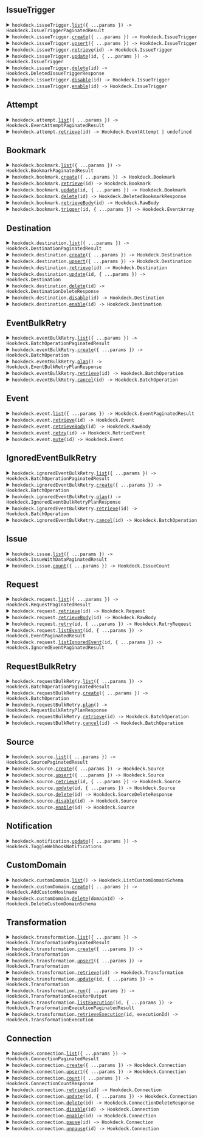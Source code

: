 
## IssueTrigger


<details><summary> <code>hookdeck.issueTrigger.<a href="./src/api/resources/issueTrigger/client/Client.ts">list</a>({ ...params }) -> Hookdeck.IssueTriggerPaginatedResult</code> </summary>

<dl>

<dd>

#### 📝 Description

<dl>

<dd>

<dl>

<dd>



</dd>

</dl>

</dd>

</dl>

#### 🔌 Usage

<dl>

<dd>

<dl>

<dd>

```ts
await hookdeck.issueTrigger.list();
```

</dd>

</dl>

</dd>

</dl>

#### ⚙️ Parameters

<dl>

<dd>

<dl>

<dd>


**request: `Hookdeck.IssueTriggerListRequest`** 


</dd>

</dl>

<dl>

<dd>


**requestOptions: `IssueTrigger.RequestOptions`** 


</dd>

</dl>

</dd>

</dl>



</dd>

</dl>
</details>


<details><summary> <code>hookdeck.issueTrigger.<a href="./src/api/resources/issueTrigger/client/Client.ts">create</a>({ ...params }) -> Hookdeck.IssueTrigger</code> </summary>

<dl>

<dd>

#### 📝 Description

<dl>

<dd>

<dl>

<dd>



</dd>

</dl>

</dd>

</dl>

#### 🔌 Usage

<dl>

<dd>

<dl>

<dd>

```ts
await hookdeck.issueTrigger.create({
    type: Hookdeck.IssueType.Delivery
});
```

</dd>

</dl>

</dd>

</dl>

#### ⚙️ Parameters

<dl>

<dd>

<dl>

<dd>


**request: `Hookdeck.IssueTriggerCreateRequest`** 


</dd>

</dl>

<dl>

<dd>


**requestOptions: `IssueTrigger.RequestOptions`** 


</dd>

</dl>

</dd>

</dl>



</dd>

</dl>
</details>


<details><summary> <code>hookdeck.issueTrigger.<a href="./src/api/resources/issueTrigger/client/Client.ts">upsert</a>({ ...params }) -> Hookdeck.IssueTrigger</code> </summary>

<dl>

<dd>

#### 📝 Description

<dl>

<dd>

<dl>

<dd>



</dd>

</dl>

</dd>

</dl>

#### 🔌 Usage

<dl>

<dd>

<dl>

<dd>

```ts
await hookdeck.issueTrigger.upsert({
    type: Hookdeck.IssueType.Delivery,
    name: "name"
});
```

</dd>

</dl>

</dd>

</dl>

#### ⚙️ Parameters

<dl>

<dd>

<dl>

<dd>


**request: `Hookdeck.IssueTriggerUpsertRequest`** 


</dd>

</dl>

<dl>

<dd>


**requestOptions: `IssueTrigger.RequestOptions`** 


</dd>

</dl>

</dd>

</dl>



</dd>

</dl>
</details>


<details><summary> <code>hookdeck.issueTrigger.<a href="./src/api/resources/issueTrigger/client/Client.ts">retrieve</a>(id) -> Hookdeck.IssueTrigger</code> </summary>

<dl>

<dd>

#### 📝 Description

<dl>

<dd>

<dl>

<dd>



</dd>

</dl>

</dd>

</dl>

#### 🔌 Usage

<dl>

<dd>

<dl>

<dd>

```ts
await hookdeck.issueTrigger.retrieve("id");
```

</dd>

</dl>

</dd>

</dl>

#### ⚙️ Parameters

<dl>

<dd>

<dl>

<dd>


**id: `string`** 


</dd>

</dl>

<dl>

<dd>


**requestOptions: `IssueTrigger.RequestOptions`** 


</dd>

</dl>

</dd>

</dl>



</dd>

</dl>
</details>


<details><summary> <code>hookdeck.issueTrigger.<a href="./src/api/resources/issueTrigger/client/Client.ts">update</a>(id, { ...params }) -> Hookdeck.IssueTrigger</code> </summary>

<dl>

<dd>

#### 📝 Description

<dl>

<dd>

<dl>

<dd>



</dd>

</dl>

</dd>

</dl>

#### 🔌 Usage

<dl>

<dd>

<dl>

<dd>

```ts
await hookdeck.issueTrigger.update("id");
```

</dd>

</dl>

</dd>

</dl>

#### ⚙️ Parameters

<dl>

<dd>

<dl>

<dd>


**id: `string`** 


</dd>

</dl>

<dl>

<dd>


**request: `Hookdeck.IssueTriggerUpdateRequest`** 


</dd>

</dl>

<dl>

<dd>


**requestOptions: `IssueTrigger.RequestOptions`** 


</dd>

</dl>

</dd>

</dl>



</dd>

</dl>
</details>


<details><summary> <code>hookdeck.issueTrigger.<a href="./src/api/resources/issueTrigger/client/Client.ts">delete</a>(id) -> Hookdeck.DeletedIssueTriggerResponse</code> </summary>

<dl>

<dd>

#### 📝 Description

<dl>

<dd>

<dl>

<dd>



</dd>

</dl>

</dd>

</dl>

#### 🔌 Usage

<dl>

<dd>

<dl>

<dd>

```ts
await hookdeck.issueTrigger.delete("id");
```

</dd>

</dl>

</dd>

</dl>

#### ⚙️ Parameters

<dl>

<dd>

<dl>

<dd>


**id: `string`** 


</dd>

</dl>

<dl>

<dd>


**requestOptions: `IssueTrigger.RequestOptions`** 


</dd>

</dl>

</dd>

</dl>



</dd>

</dl>
</details>


<details><summary> <code>hookdeck.issueTrigger.<a href="./src/api/resources/issueTrigger/client/Client.ts">disable</a>(id) -> Hookdeck.IssueTrigger</code> </summary>

<dl>

<dd>

#### 📝 Description

<dl>

<dd>

<dl>

<dd>



</dd>

</dl>

</dd>

</dl>

#### 🔌 Usage

<dl>

<dd>

<dl>

<dd>

```ts
await hookdeck.issueTrigger.disable("id");
```

</dd>

</dl>

</dd>

</dl>

#### ⚙️ Parameters

<dl>

<dd>

<dl>

<dd>


**id: `string`** 


</dd>

</dl>

<dl>

<dd>


**requestOptions: `IssueTrigger.RequestOptions`** 


</dd>

</dl>

</dd>

</dl>



</dd>

</dl>
</details>


<details><summary> <code>hookdeck.issueTrigger.<a href="./src/api/resources/issueTrigger/client/Client.ts">enable</a>(id) -> Hookdeck.IssueTrigger</code> </summary>

<dl>

<dd>

#### 📝 Description

<dl>

<dd>

<dl>

<dd>



</dd>

</dl>

</dd>

</dl>

#### 🔌 Usage

<dl>

<dd>

<dl>

<dd>

```ts
await hookdeck.issueTrigger.enable("id");
```

</dd>

</dl>

</dd>

</dl>

#### ⚙️ Parameters

<dl>

<dd>

<dl>

<dd>


**id: `string`** 


</dd>

</dl>

<dl>

<dd>


**requestOptions: `IssueTrigger.RequestOptions`** 


</dd>

</dl>

</dd>

</dl>



</dd>

</dl>
</details>




## Attempt


<details><summary> <code>hookdeck.attempt.<a href="./src/api/resources/attempt/client/Client.ts">list</a>({ ...params }) -> Hookdeck.EventAttemptPaginatedResult</code> </summary>

<dl>

<dd>

#### 📝 Description

<dl>

<dd>

<dl>

<dd>



</dd>

</dl>

</dd>

</dl>

#### 🔌 Usage

<dl>

<dd>

<dl>

<dd>

```ts
await hookdeck.attempt.list();
```

</dd>

</dl>

</dd>

</dl>

#### ⚙️ Parameters

<dl>

<dd>

<dl>

<dd>


**request: `Hookdeck.AttemptListRequest`** 


</dd>

</dl>

<dl>

<dd>


**requestOptions: `Attempt.RequestOptions`** 


</dd>

</dl>

</dd>

</dl>



</dd>

</dl>
</details>


<details><summary> <code>hookdeck.attempt.<a href="./src/api/resources/attempt/client/Client.ts">retrieve</a>(id) -> Hookdeck.EventAttempt | undefined</code> </summary>

<dl>

<dd>

#### 📝 Description

<dl>

<dd>

<dl>

<dd>



</dd>

</dl>

</dd>

</dl>

#### 🔌 Usage

<dl>

<dd>

<dl>

<dd>

```ts
await hookdeck.attempt.retrieve("id");
```

</dd>

</dl>

</dd>

</dl>

#### ⚙️ Parameters

<dl>

<dd>

<dl>

<dd>


**id: `string`** 


</dd>

</dl>

<dl>

<dd>


**requestOptions: `Attempt.RequestOptions`** 


</dd>

</dl>

</dd>

</dl>



</dd>

</dl>
</details>




## Bookmark


<details><summary> <code>hookdeck.bookmark.<a href="./src/api/resources/bookmark/client/Client.ts">list</a>({ ...params }) -> Hookdeck.BookmarkPaginatedResult</code> </summary>

<dl>

<dd>

#### 📝 Description

<dl>

<dd>

<dl>

<dd>



</dd>

</dl>

</dd>

</dl>

#### 🔌 Usage

<dl>

<dd>

<dl>

<dd>

```ts
await hookdeck.bookmark.list();
```

</dd>

</dl>

</dd>

</dl>

#### ⚙️ Parameters

<dl>

<dd>

<dl>

<dd>


**request: `Hookdeck.BookmarkListRequest`** 


</dd>

</dl>

<dl>

<dd>


**requestOptions: `Bookmark.RequestOptions`** 


</dd>

</dl>

</dd>

</dl>



</dd>

</dl>
</details>


<details><summary> <code>hookdeck.bookmark.<a href="./src/api/resources/bookmark/client/Client.ts">create</a>({ ...params }) -> Hookdeck.Bookmark</code> </summary>

<dl>

<dd>

#### 📝 Description

<dl>

<dd>

<dl>

<dd>



</dd>

</dl>

</dd>

</dl>

#### 🔌 Usage

<dl>

<dd>

<dl>

<dd>

```ts
await hookdeck.bookmark.create({
    eventDataId: "event_data_id",
    webhookId: "webhook_id",
    label: "label"
});
```

</dd>

</dl>

</dd>

</dl>

#### ⚙️ Parameters

<dl>

<dd>

<dl>

<dd>


**request: `Hookdeck.BookmarkCreateRequest`** 


</dd>

</dl>

<dl>

<dd>


**requestOptions: `Bookmark.RequestOptions`** 


</dd>

</dl>

</dd>

</dl>



</dd>

</dl>
</details>


<details><summary> <code>hookdeck.bookmark.<a href="./src/api/resources/bookmark/client/Client.ts">retrieve</a>(id) -> Hookdeck.Bookmark</code> </summary>

<dl>

<dd>

#### 📝 Description

<dl>

<dd>

<dl>

<dd>



</dd>

</dl>

</dd>

</dl>

#### 🔌 Usage

<dl>

<dd>

<dl>

<dd>

```ts
await hookdeck.bookmark.retrieve("id");
```

</dd>

</dl>

</dd>

</dl>

#### ⚙️ Parameters

<dl>

<dd>

<dl>

<dd>


**id: `string`** 


</dd>

</dl>

<dl>

<dd>


**requestOptions: `Bookmark.RequestOptions`** 


</dd>

</dl>

</dd>

</dl>



</dd>

</dl>
</details>


<details><summary> <code>hookdeck.bookmark.<a href="./src/api/resources/bookmark/client/Client.ts">update</a>(id, { ...params }) -> Hookdeck.Bookmark</code> </summary>

<dl>

<dd>

#### 📝 Description

<dl>

<dd>

<dl>

<dd>



</dd>

</dl>

</dd>

</dl>

#### 🔌 Usage

<dl>

<dd>

<dl>

<dd>

```ts
await hookdeck.bookmark.update("id");
```

</dd>

</dl>

</dd>

</dl>

#### ⚙️ Parameters

<dl>

<dd>

<dl>

<dd>


**id: `string`** 


</dd>

</dl>

<dl>

<dd>


**request: `Hookdeck.BookmarkUpdateRequest`** 


</dd>

</dl>

<dl>

<dd>


**requestOptions: `Bookmark.RequestOptions`** 


</dd>

</dl>

</dd>

</dl>



</dd>

</dl>
</details>


<details><summary> <code>hookdeck.bookmark.<a href="./src/api/resources/bookmark/client/Client.ts">delete</a>(id) -> Hookdeck.DeletedBookmarkResponse</code> </summary>

<dl>

<dd>

#### 📝 Description

<dl>

<dd>

<dl>

<dd>



</dd>

</dl>

</dd>

</dl>

#### 🔌 Usage

<dl>

<dd>

<dl>

<dd>

```ts
await hookdeck.bookmark.delete("id");
```

</dd>

</dl>

</dd>

</dl>

#### ⚙️ Parameters

<dl>

<dd>

<dl>

<dd>


**id: `string`** 


</dd>

</dl>

<dl>

<dd>


**requestOptions: `Bookmark.RequestOptions`** 


</dd>

</dl>

</dd>

</dl>



</dd>

</dl>
</details>


<details><summary> <code>hookdeck.bookmark.<a href="./src/api/resources/bookmark/client/Client.ts">retrieveBody</a>(id) -> Hookdeck.RawBody</code> </summary>

<dl>

<dd>

#### 📝 Description

<dl>

<dd>

<dl>

<dd>



</dd>

</dl>

</dd>

</dl>

#### 🔌 Usage

<dl>

<dd>

<dl>

<dd>

```ts
await hookdeck.bookmark.retrieveBody("id");
```

</dd>

</dl>

</dd>

</dl>

#### ⚙️ Parameters

<dl>

<dd>

<dl>

<dd>


**id: `string`** 


</dd>

</dl>

<dl>

<dd>


**requestOptions: `Bookmark.RequestOptions`** 


</dd>

</dl>

</dd>

</dl>



</dd>

</dl>
</details>


<details><summary> <code>hookdeck.bookmark.<a href="./src/api/resources/bookmark/client/Client.ts">trigger</a>(id, { ...params }) -> Hookdeck.EventArray</code> </summary>

<dl>

<dd>

#### 📝 Description

<dl>

<dd>

<dl>

<dd>



</dd>

</dl>

</dd>

</dl>

#### 🔌 Usage

<dl>

<dd>

<dl>

<dd>

```ts
await hookdeck.bookmark.trigger("id");
```

</dd>

</dl>

</dd>

</dl>

#### ⚙️ Parameters

<dl>

<dd>

<dl>

<dd>


**id: `string`** 


</dd>

</dl>

<dl>

<dd>


**request: `Hookdeck.BookmarkTriggerRequest`** 


</dd>

</dl>

<dl>

<dd>


**requestOptions: `Bookmark.RequestOptions`** 


</dd>

</dl>

</dd>

</dl>



</dd>

</dl>
</details>




## Destination


<details><summary> <code>hookdeck.destination.<a href="./src/api/resources/destination/client/Client.ts">list</a>({ ...params }) -> Hookdeck.DestinationPaginatedResult</code> </summary>

<dl>

<dd>

#### 📝 Description

<dl>

<dd>

<dl>

<dd>



</dd>

</dl>

</dd>

</dl>

#### 🔌 Usage

<dl>

<dd>

<dl>

<dd>

```ts
await hookdeck.destination.list();
```

</dd>

</dl>

</dd>

</dl>

#### ⚙️ Parameters

<dl>

<dd>

<dl>

<dd>


**request: `Hookdeck.DestinationListRequest`** 


</dd>

</dl>

<dl>

<dd>


**requestOptions: `Destination.RequestOptions`** 


</dd>

</dl>

</dd>

</dl>



</dd>

</dl>
</details>


<details><summary> <code>hookdeck.destination.<a href="./src/api/resources/destination/client/Client.ts">create</a>({ ...params }) -> Hookdeck.Destination</code> </summary>

<dl>

<dd>

#### 📝 Description

<dl>

<dd>

<dl>

<dd>



</dd>

</dl>

</dd>

</dl>

#### 🔌 Usage

<dl>

<dd>

<dl>

<dd>

```ts
await hookdeck.destination.create({
    name: "name"
});
```

</dd>

</dl>

</dd>

</dl>

#### ⚙️ Parameters

<dl>

<dd>

<dl>

<dd>


**request: `Hookdeck.DestinationCreateRequest`** 


</dd>

</dl>

<dl>

<dd>


**requestOptions: `Destination.RequestOptions`** 


</dd>

</dl>

</dd>

</dl>



</dd>

</dl>
</details>


<details><summary> <code>hookdeck.destination.<a href="./src/api/resources/destination/client/Client.ts">upsert</a>({ ...params }) -> Hookdeck.Destination</code> </summary>

<dl>

<dd>

#### 📝 Description

<dl>

<dd>

<dl>

<dd>



</dd>

</dl>

</dd>

</dl>

#### 🔌 Usage

<dl>

<dd>

<dl>

<dd>

```ts
await hookdeck.destination.upsert({
    name: "name"
});
```

</dd>

</dl>

</dd>

</dl>

#### ⚙️ Parameters

<dl>

<dd>

<dl>

<dd>


**request: `Hookdeck.DestinationUpsertRequest`** 


</dd>

</dl>

<dl>

<dd>


**requestOptions: `Destination.RequestOptions`** 


</dd>

</dl>

</dd>

</dl>



</dd>

</dl>
</details>


<details><summary> <code>hookdeck.destination.<a href="./src/api/resources/destination/client/Client.ts">retrieve</a>(id) -> Hookdeck.Destination</code> </summary>

<dl>

<dd>

#### 📝 Description

<dl>

<dd>

<dl>

<dd>



</dd>

</dl>

</dd>

</dl>

#### 🔌 Usage

<dl>

<dd>

<dl>

<dd>

```ts
await hookdeck.destination.retrieve("id");
```

</dd>

</dl>

</dd>

</dl>

#### ⚙️ Parameters

<dl>

<dd>

<dl>

<dd>


**id: `string`** 


</dd>

</dl>

<dl>

<dd>


**requestOptions: `Destination.RequestOptions`** 


</dd>

</dl>

</dd>

</dl>



</dd>

</dl>
</details>


<details><summary> <code>hookdeck.destination.<a href="./src/api/resources/destination/client/Client.ts">update</a>(id, { ...params }) -> Hookdeck.Destination</code> </summary>

<dl>

<dd>

#### 📝 Description

<dl>

<dd>

<dl>

<dd>



</dd>

</dl>

</dd>

</dl>

#### 🔌 Usage

<dl>

<dd>

<dl>

<dd>

```ts
await hookdeck.destination.update("id");
```

</dd>

</dl>

</dd>

</dl>

#### ⚙️ Parameters

<dl>

<dd>

<dl>

<dd>


**id: `string`** 


</dd>

</dl>

<dl>

<dd>


**request: `Hookdeck.DestinationUpdateRequest`** 


</dd>

</dl>

<dl>

<dd>


**requestOptions: `Destination.RequestOptions`** 


</dd>

</dl>

</dd>

</dl>



</dd>

</dl>
</details>


<details><summary> <code>hookdeck.destination.<a href="./src/api/resources/destination/client/Client.ts">delete</a>(id) -> Hookdeck.DestinationDeleteResponse</code> </summary>

<dl>

<dd>

#### 📝 Description

<dl>

<dd>

<dl>

<dd>



</dd>

</dl>

</dd>

</dl>

#### 🔌 Usage

<dl>

<dd>

<dl>

<dd>

```ts
await hookdeck.destination.delete("id");
```

</dd>

</dl>

</dd>

</dl>

#### ⚙️ Parameters

<dl>

<dd>

<dl>

<dd>


**id: `string`** 


</dd>

</dl>

<dl>

<dd>


**requestOptions: `Destination.RequestOptions`** 


</dd>

</dl>

</dd>

</dl>



</dd>

</dl>
</details>


<details><summary> <code>hookdeck.destination.<a href="./src/api/resources/destination/client/Client.ts">disable</a>(id) -> Hookdeck.Destination</code> </summary>

<dl>

<dd>

#### 📝 Description

<dl>

<dd>

<dl>

<dd>



</dd>

</dl>

</dd>

</dl>

#### 🔌 Usage

<dl>

<dd>

<dl>

<dd>

```ts
await hookdeck.destination.disable("id");
```

</dd>

</dl>

</dd>

</dl>

#### ⚙️ Parameters

<dl>

<dd>

<dl>

<dd>


**id: `string`** 


</dd>

</dl>

<dl>

<dd>


**requestOptions: `Destination.RequestOptions`** 


</dd>

</dl>

</dd>

</dl>



</dd>

</dl>
</details>


<details><summary> <code>hookdeck.destination.<a href="./src/api/resources/destination/client/Client.ts">enable</a>(id) -> Hookdeck.Destination</code> </summary>

<dl>

<dd>

#### 📝 Description

<dl>

<dd>

<dl>

<dd>



</dd>

</dl>

</dd>

</dl>

#### 🔌 Usage

<dl>

<dd>

<dl>

<dd>

```ts
await hookdeck.destination.enable("id");
```

</dd>

</dl>

</dd>

</dl>

#### ⚙️ Parameters

<dl>

<dd>

<dl>

<dd>


**id: `string`** 


</dd>

</dl>

<dl>

<dd>


**requestOptions: `Destination.RequestOptions`** 


</dd>

</dl>

</dd>

</dl>



</dd>

</dl>
</details>




## EventBulkRetry


<details><summary> <code>hookdeck.eventBulkRetry.<a href="./src/api/resources/eventBulkRetry/client/Client.ts">list</a>({ ...params }) -> Hookdeck.BatchOperationPaginatedResult</code> </summary>

<dl>

<dd>

#### 📝 Description

<dl>

<dd>

<dl>

<dd>



</dd>

</dl>

</dd>

</dl>

#### 🔌 Usage

<dl>

<dd>

<dl>

<dd>

```ts
await hookdeck.eventBulkRetry.list();
```

</dd>

</dl>

</dd>

</dl>

#### ⚙️ Parameters

<dl>

<dd>

<dl>

<dd>


**request: `Hookdeck.EventBulkRetryListRequest`** 


</dd>

</dl>

<dl>

<dd>


**requestOptions: `EventBulkRetry.RequestOptions`** 


</dd>

</dl>

</dd>

</dl>



</dd>

</dl>
</details>


<details><summary> <code>hookdeck.eventBulkRetry.<a href="./src/api/resources/eventBulkRetry/client/Client.ts">create</a>({ ...params }) -> Hookdeck.BatchOperation</code> </summary>

<dl>

<dd>

#### 📝 Description

<dl>

<dd>

<dl>

<dd>



</dd>

</dl>

</dd>

</dl>

#### 🔌 Usage

<dl>

<dd>

<dl>

<dd>

```ts
await hookdeck.eventBulkRetry.create();
```

</dd>

</dl>

</dd>

</dl>

#### ⚙️ Parameters

<dl>

<dd>

<dl>

<dd>


**request: `Hookdeck.EventBulkRetryCreateRequest`** 


</dd>

</dl>

<dl>

<dd>


**requestOptions: `EventBulkRetry.RequestOptions`** 


</dd>

</dl>

</dd>

</dl>



</dd>

</dl>
</details>


<details><summary> <code>hookdeck.eventBulkRetry.<a href="./src/api/resources/eventBulkRetry/client/Client.ts">plan</a>() -> Hookdeck.EventBulkRetryPlanResponse</code> </summary>

<dl>

<dd>

#### 📝 Description

<dl>

<dd>

<dl>

<dd>



</dd>

</dl>

</dd>

</dl>

#### 🔌 Usage

<dl>

<dd>

<dl>

<dd>

```ts
await hookdeck.eventBulkRetry.plan();
```

</dd>

</dl>

</dd>

</dl>

#### ⚙️ Parameters

<dl>

<dd>

<dl>

<dd>


**requestOptions: `EventBulkRetry.RequestOptions`** 


</dd>

</dl>

</dd>

</dl>



</dd>

</dl>
</details>


<details><summary> <code>hookdeck.eventBulkRetry.<a href="./src/api/resources/eventBulkRetry/client/Client.ts">retrieve</a>(id) -> Hookdeck.BatchOperation</code> </summary>

<dl>

<dd>

#### 📝 Description

<dl>

<dd>

<dl>

<dd>



</dd>

</dl>

</dd>

</dl>

#### 🔌 Usage

<dl>

<dd>

<dl>

<dd>

```ts
await hookdeck.eventBulkRetry.retrieve("id");
```

</dd>

</dl>

</dd>

</dl>

#### ⚙️ Parameters

<dl>

<dd>

<dl>

<dd>


**id: `string`** 


</dd>

</dl>

<dl>

<dd>


**requestOptions: `EventBulkRetry.RequestOptions`** 


</dd>

</dl>

</dd>

</dl>



</dd>

</dl>
</details>


<details><summary> <code>hookdeck.eventBulkRetry.<a href="./src/api/resources/eventBulkRetry/client/Client.ts">cancel</a>(id) -> Hookdeck.BatchOperation</code> </summary>

<dl>

<dd>

#### 📝 Description

<dl>

<dd>

<dl>

<dd>



</dd>

</dl>

</dd>

</dl>

#### 🔌 Usage

<dl>

<dd>

<dl>

<dd>

```ts
await hookdeck.eventBulkRetry.cancel("id");
```

</dd>

</dl>

</dd>

</dl>

#### ⚙️ Parameters

<dl>

<dd>

<dl>

<dd>


**id: `string`** 


</dd>

</dl>

<dl>

<dd>


**requestOptions: `EventBulkRetry.RequestOptions`** 


</dd>

</dl>

</dd>

</dl>



</dd>

</dl>
</details>




## Event


<details><summary> <code>hookdeck.event.<a href="./src/api/resources/event/client/Client.ts">list</a>({ ...params }) -> Hookdeck.EventPaginatedResult</code> </summary>

<dl>

<dd>

#### 📝 Description

<dl>

<dd>

<dl>

<dd>



</dd>

</dl>

</dd>

</dl>

#### 🔌 Usage

<dl>

<dd>

<dl>

<dd>

```ts
await hookdeck.event.list();
```

</dd>

</dl>

</dd>

</dl>

#### ⚙️ Parameters

<dl>

<dd>

<dl>

<dd>


**request: `Hookdeck.EventListRequest`** 


</dd>

</dl>

<dl>

<dd>


**requestOptions: `Event.RequestOptions`** 


</dd>

</dl>

</dd>

</dl>



</dd>

</dl>
</details>


<details><summary> <code>hookdeck.event.<a href="./src/api/resources/event/client/Client.ts">retrieve</a>(id) -> Hookdeck.Event</code> </summary>

<dl>

<dd>

#### 📝 Description

<dl>

<dd>

<dl>

<dd>



</dd>

</dl>

</dd>

</dl>

#### 🔌 Usage

<dl>

<dd>

<dl>

<dd>

```ts
await hookdeck.event.retrieve("id");
```

</dd>

</dl>

</dd>

</dl>

#### ⚙️ Parameters

<dl>

<dd>

<dl>

<dd>


**id: `string`** 


</dd>

</dl>

<dl>

<dd>


**requestOptions: `Event.RequestOptions`** 


</dd>

</dl>

</dd>

</dl>



</dd>

</dl>
</details>


<details><summary> <code>hookdeck.event.<a href="./src/api/resources/event/client/Client.ts">retrieveBody</a>(id) -> Hookdeck.RawBody</code> </summary>

<dl>

<dd>

#### 📝 Description

<dl>

<dd>

<dl>

<dd>



</dd>

</dl>

</dd>

</dl>

#### 🔌 Usage

<dl>

<dd>

<dl>

<dd>

```ts
await hookdeck.event.retrieveBody("id");
```

</dd>

</dl>

</dd>

</dl>

#### ⚙️ Parameters

<dl>

<dd>

<dl>

<dd>


**id: `string`** 


</dd>

</dl>

<dl>

<dd>


**requestOptions: `Event.RequestOptions`** 


</dd>

</dl>

</dd>

</dl>



</dd>

</dl>
</details>


<details><summary> <code>hookdeck.event.<a href="./src/api/resources/event/client/Client.ts">retry</a>(id) -> Hookdeck.RetriedEvent</code> </summary>

<dl>

<dd>

#### 📝 Description

<dl>

<dd>

<dl>

<dd>



</dd>

</dl>

</dd>

</dl>

#### 🔌 Usage

<dl>

<dd>

<dl>

<dd>

```ts
await hookdeck.event.retry("id");
```

</dd>

</dl>

</dd>

</dl>

#### ⚙️ Parameters

<dl>

<dd>

<dl>

<dd>


**id: `string`** 


</dd>

</dl>

<dl>

<dd>


**requestOptions: `Event.RequestOptions`** 


</dd>

</dl>

</dd>

</dl>



</dd>

</dl>
</details>


<details><summary> <code>hookdeck.event.<a href="./src/api/resources/event/client/Client.ts">mute</a>(id) -> Hookdeck.Event</code> </summary>

<dl>

<dd>

#### 📝 Description

<dl>

<dd>

<dl>

<dd>



</dd>

</dl>

</dd>

</dl>

#### 🔌 Usage

<dl>

<dd>

<dl>

<dd>

```ts
await hookdeck.event.mute("id");
```

</dd>

</dl>

</dd>

</dl>

#### ⚙️ Parameters

<dl>

<dd>

<dl>

<dd>


**id: `string`** 


</dd>

</dl>

<dl>

<dd>


**requestOptions: `Event.RequestOptions`** 


</dd>

</dl>

</dd>

</dl>



</dd>

</dl>
</details>




## IgnoredEventBulkRetry


<details><summary> <code>hookdeck.ignoredEventBulkRetry.<a href="./src/api/resources/ignoredEventBulkRetry/client/Client.ts">list</a>({ ...params }) -> Hookdeck.BatchOperationPaginatedResult</code> </summary>

<dl>

<dd>

#### 📝 Description

<dl>

<dd>

<dl>

<dd>



</dd>

</dl>

</dd>

</dl>

#### 🔌 Usage

<dl>

<dd>

<dl>

<dd>

```ts
await hookdeck.ignoredEventBulkRetry.list();
```

</dd>

</dl>

</dd>

</dl>

#### ⚙️ Parameters

<dl>

<dd>

<dl>

<dd>


**request: `Hookdeck.IgnoredEventBulkRetryListRequest`** 


</dd>

</dl>

<dl>

<dd>


**requestOptions: `IgnoredEventBulkRetry.RequestOptions`** 


</dd>

</dl>

</dd>

</dl>



</dd>

</dl>
</details>


<details><summary> <code>hookdeck.ignoredEventBulkRetry.<a href="./src/api/resources/ignoredEventBulkRetry/client/Client.ts">create</a>({ ...params }) -> Hookdeck.BatchOperation</code> </summary>

<dl>

<dd>

#### 📝 Description

<dl>

<dd>

<dl>

<dd>



</dd>

</dl>

</dd>

</dl>

#### 🔌 Usage

<dl>

<dd>

<dl>

<dd>

```ts
await hookdeck.ignoredEventBulkRetry.create();
```

</dd>

</dl>

</dd>

</dl>

#### ⚙️ Parameters

<dl>

<dd>

<dl>

<dd>


**request: `Hookdeck.IgnoredEventBulkRetryCreateRequest`** 


</dd>

</dl>

<dl>

<dd>


**requestOptions: `IgnoredEventBulkRetry.RequestOptions`** 


</dd>

</dl>

</dd>

</dl>



</dd>

</dl>
</details>


<details><summary> <code>hookdeck.ignoredEventBulkRetry.<a href="./src/api/resources/ignoredEventBulkRetry/client/Client.ts">plan</a>() -> Hookdeck.IgnoredEventBulkRetryPlanResponse</code> </summary>

<dl>

<dd>

#### 📝 Description

<dl>

<dd>

<dl>

<dd>



</dd>

</dl>

</dd>

</dl>

#### 🔌 Usage

<dl>

<dd>

<dl>

<dd>

```ts
await hookdeck.ignoredEventBulkRetry.plan();
```

</dd>

</dl>

</dd>

</dl>

#### ⚙️ Parameters

<dl>

<dd>

<dl>

<dd>


**requestOptions: `IgnoredEventBulkRetry.RequestOptions`** 


</dd>

</dl>

</dd>

</dl>



</dd>

</dl>
</details>


<details><summary> <code>hookdeck.ignoredEventBulkRetry.<a href="./src/api/resources/ignoredEventBulkRetry/client/Client.ts">retrieve</a>(id) -> Hookdeck.BatchOperation</code> </summary>

<dl>

<dd>

#### 📝 Description

<dl>

<dd>

<dl>

<dd>



</dd>

</dl>

</dd>

</dl>

#### 🔌 Usage

<dl>

<dd>

<dl>

<dd>

```ts
await hookdeck.ignoredEventBulkRetry.retrieve("id");
```

</dd>

</dl>

</dd>

</dl>

#### ⚙️ Parameters

<dl>

<dd>

<dl>

<dd>


**id: `string`** 


</dd>

</dl>

<dl>

<dd>


**requestOptions: `IgnoredEventBulkRetry.RequestOptions`** 


</dd>

</dl>

</dd>

</dl>



</dd>

</dl>
</details>


<details><summary> <code>hookdeck.ignoredEventBulkRetry.<a href="./src/api/resources/ignoredEventBulkRetry/client/Client.ts">cancel</a>(id) -> Hookdeck.BatchOperation</code> </summary>

<dl>

<dd>

#### 📝 Description

<dl>

<dd>

<dl>

<dd>



</dd>

</dl>

</dd>

</dl>

#### 🔌 Usage

<dl>

<dd>

<dl>

<dd>

```ts
await hookdeck.ignoredEventBulkRetry.cancel("id");
```

</dd>

</dl>

</dd>

</dl>

#### ⚙️ Parameters

<dl>

<dd>

<dl>

<dd>


**id: `string`** 


</dd>

</dl>

<dl>

<dd>


**requestOptions: `IgnoredEventBulkRetry.RequestOptions`** 


</dd>

</dl>

</dd>

</dl>



</dd>

</dl>
</details>




## Issue


<details><summary> <code>hookdeck.issue.<a href="./src/api/resources/issue/client/Client.ts">list</a>({ ...params }) -> Hookdeck.IssueWithDataPaginatedResult</code> </summary>

<dl>

<dd>

#### 📝 Description

<dl>

<dd>

<dl>

<dd>



</dd>

</dl>

</dd>

</dl>

#### 🔌 Usage

<dl>

<dd>

<dl>

<dd>

```ts
await hookdeck.issue.list({
    id: "iss_YXKv5OdJXCiVwkPhGy",
    issueTriggerId: "it_BXKv5OdJXCiVwkPhGy",
    mergedWith: "iss_AXKv3OdJXCiKlkPhDz"
});
```

</dd>

</dl>

</dd>

</dl>

#### ⚙️ Parameters

<dl>

<dd>

<dl>

<dd>


**request: `Hookdeck.IssueListRequest`** 


</dd>

</dl>

<dl>

<dd>


**requestOptions: `Issue.RequestOptions`** 


</dd>

</dl>

</dd>

</dl>



</dd>

</dl>
</details>


<details><summary> <code>hookdeck.issue.<a href="./src/api/resources/issue/client/Client.ts">count</a>({ ...params }) -> Hookdeck.IssueCount</code> </summary>

<dl>

<dd>

#### 📝 Description

<dl>

<dd>

<dl>

<dd>



</dd>

</dl>

</dd>

</dl>

#### 🔌 Usage

<dl>

<dd>

<dl>

<dd>

```ts
await hookdeck.issue.count({
    id: "iss_YXKv5OdJXCiVwkPhGy",
    issueTriggerId: "it_BXKv5OdJXCiVwkPhGy",
    mergedWith: "iss_AXKv3OdJXCiKlkPhDz"
});
```

</dd>

</dl>

</dd>

</dl>

#### ⚙️ Parameters

<dl>

<dd>

<dl>

<dd>


**request: `Hookdeck.IssueCountRequest`** 


</dd>

</dl>

<dl>

<dd>


**requestOptions: `Issue.RequestOptions`** 


</dd>

</dl>

</dd>

</dl>



</dd>

</dl>
</details>




## Request


<details><summary> <code>hookdeck.request.<a href="./src/api/resources/request/client/Client.ts">list</a>({ ...params }) -> Hookdeck.RequestPaginatedResult</code> </summary>

<dl>

<dd>

#### 📝 Description

<dl>

<dd>

<dl>

<dd>



</dd>

</dl>

</dd>

</dl>

#### 🔌 Usage

<dl>

<dd>

<dl>

<dd>

```ts
await hookdeck.request.list();
```

</dd>

</dl>

</dd>

</dl>

#### ⚙️ Parameters

<dl>

<dd>

<dl>

<dd>


**request: `Hookdeck.RequestListRequest`** 


</dd>

</dl>

<dl>

<dd>


**requestOptions: `Request.RequestOptions`** 


</dd>

</dl>

</dd>

</dl>



</dd>

</dl>
</details>


<details><summary> <code>hookdeck.request.<a href="./src/api/resources/request/client/Client.ts">retrieve</a>(id) -> Hookdeck.Request</code> </summary>

<dl>

<dd>

#### 📝 Description

<dl>

<dd>

<dl>

<dd>



</dd>

</dl>

</dd>

</dl>

#### 🔌 Usage

<dl>

<dd>

<dl>

<dd>

```ts
await hookdeck.request.retrieve("id");
```

</dd>

</dl>

</dd>

</dl>

#### ⚙️ Parameters

<dl>

<dd>

<dl>

<dd>


**id: `string`** 


</dd>

</dl>

<dl>

<dd>


**requestOptions: `Request.RequestOptions`** 


</dd>

</dl>

</dd>

</dl>



</dd>

</dl>
</details>


<details><summary> <code>hookdeck.request.<a href="./src/api/resources/request/client/Client.ts">retrieveBody</a>(id) -> Hookdeck.RawBody</code> </summary>

<dl>

<dd>

#### 📝 Description

<dl>

<dd>

<dl>

<dd>



</dd>

</dl>

</dd>

</dl>

#### 🔌 Usage

<dl>

<dd>

<dl>

<dd>

```ts
await hookdeck.request.retrieveBody("id");
```

</dd>

</dl>

</dd>

</dl>

#### ⚙️ Parameters

<dl>

<dd>

<dl>

<dd>


**id: `string`** 


</dd>

</dl>

<dl>

<dd>


**requestOptions: `Request.RequestOptions`** 


</dd>

</dl>

</dd>

</dl>



</dd>

</dl>
</details>


<details><summary> <code>hookdeck.request.<a href="./src/api/resources/request/client/Client.ts">retry</a>(id, { ...params }) -> Hookdeck.RetryRequest</code> </summary>

<dl>

<dd>

#### 📝 Description

<dl>

<dd>

<dl>

<dd>



</dd>

</dl>

</dd>

</dl>

#### 🔌 Usage

<dl>

<dd>

<dl>

<dd>

```ts
await hookdeck.request.retry("id", {
    webhookIds: ["webhook_ids"]
});
```

</dd>

</dl>

</dd>

</dl>

#### ⚙️ Parameters

<dl>

<dd>

<dl>

<dd>


**id: `string`** 


</dd>

</dl>

<dl>

<dd>


**request: `Hookdeck.RequestRetryRequest`** 


</dd>

</dl>

<dl>

<dd>


**requestOptions: `Request.RequestOptions`** 


</dd>

</dl>

</dd>

</dl>



</dd>

</dl>
</details>


<details><summary> <code>hookdeck.request.<a href="./src/api/resources/request/client/Client.ts">listEvent</a>(id, { ...params }) -> Hookdeck.EventPaginatedResult</code> </summary>

<dl>

<dd>

#### 📝 Description

<dl>

<dd>

<dl>

<dd>



</dd>

</dl>

</dd>

</dl>

#### 🔌 Usage

<dl>

<dd>

<dl>

<dd>

```ts
await hookdeck.request.listEvent("id");
```

</dd>

</dl>

</dd>

</dl>

#### ⚙️ Parameters

<dl>

<dd>

<dl>

<dd>


**id: `string`** 


</dd>

</dl>

<dl>

<dd>


**request: `Hookdeck.RequestListEventRequest`** 


</dd>

</dl>

<dl>

<dd>


**requestOptions: `Request.RequestOptions`** 


</dd>

</dl>

</dd>

</dl>



</dd>

</dl>
</details>


<details><summary> <code>hookdeck.request.<a href="./src/api/resources/request/client/Client.ts">listIgnoredEvent</a>(id, { ...params }) -> Hookdeck.IgnoredEventPaginatedResult</code> </summary>

<dl>

<dd>

#### 📝 Description

<dl>

<dd>

<dl>

<dd>



</dd>

</dl>

</dd>

</dl>

#### 🔌 Usage

<dl>

<dd>

<dl>

<dd>

```ts
await hookdeck.request.listIgnoredEvent("id");
```

</dd>

</dl>

</dd>

</dl>

#### ⚙️ Parameters

<dl>

<dd>

<dl>

<dd>


**id: `string`** 


</dd>

</dl>

<dl>

<dd>


**request: `Hookdeck.RequestListIgnoredEventRequest`** 


</dd>

</dl>

<dl>

<dd>


**requestOptions: `Request.RequestOptions`** 


</dd>

</dl>

</dd>

</dl>



</dd>

</dl>
</details>




## RequestBulkRetry


<details><summary> <code>hookdeck.requestBulkRetry.<a href="./src/api/resources/requestBulkRetry/client/Client.ts">list</a>({ ...params }) -> Hookdeck.BatchOperationPaginatedResult</code> </summary>

<dl>

<dd>

#### 📝 Description

<dl>

<dd>

<dl>

<dd>



</dd>

</dl>

</dd>

</dl>

#### 🔌 Usage

<dl>

<dd>

<dl>

<dd>

```ts
await hookdeck.requestBulkRetry.list();
```

</dd>

</dl>

</dd>

</dl>

#### ⚙️ Parameters

<dl>

<dd>

<dl>

<dd>


**request: `Hookdeck.RequestBulkRetryListRequest`** 


</dd>

</dl>

<dl>

<dd>


**requestOptions: `RequestBulkRetry.RequestOptions`** 


</dd>

</dl>

</dd>

</dl>



</dd>

</dl>
</details>


<details><summary> <code>hookdeck.requestBulkRetry.<a href="./src/api/resources/requestBulkRetry/client/Client.ts">create</a>({ ...params }) -> Hookdeck.BatchOperation</code> </summary>

<dl>

<dd>

#### 📝 Description

<dl>

<dd>

<dl>

<dd>



</dd>

</dl>

</dd>

</dl>

#### 🔌 Usage

<dl>

<dd>

<dl>

<dd>

```ts
await hookdeck.requestBulkRetry.create();
```

</dd>

</dl>

</dd>

</dl>

#### ⚙️ Parameters

<dl>

<dd>

<dl>

<dd>


**request: `Hookdeck.RequestBulkRetryCreateRequest`** 


</dd>

</dl>

<dl>

<dd>


**requestOptions: `RequestBulkRetry.RequestOptions`** 


</dd>

</dl>

</dd>

</dl>



</dd>

</dl>
</details>


<details><summary> <code>hookdeck.requestBulkRetry.<a href="./src/api/resources/requestBulkRetry/client/Client.ts">plan</a>() -> Hookdeck.RequestBulkRetryPlanResponse</code> </summary>

<dl>

<dd>

#### 📝 Description

<dl>

<dd>

<dl>

<dd>



</dd>

</dl>

</dd>

</dl>

#### 🔌 Usage

<dl>

<dd>

<dl>

<dd>

```ts
await hookdeck.requestBulkRetry.plan();
```

</dd>

</dl>

</dd>

</dl>

#### ⚙️ Parameters

<dl>

<dd>

<dl>

<dd>


**requestOptions: `RequestBulkRetry.RequestOptions`** 


</dd>

</dl>

</dd>

</dl>



</dd>

</dl>
</details>


<details><summary> <code>hookdeck.requestBulkRetry.<a href="./src/api/resources/requestBulkRetry/client/Client.ts">retrieve</a>(id) -> Hookdeck.BatchOperation</code> </summary>

<dl>

<dd>

#### 📝 Description

<dl>

<dd>

<dl>

<dd>



</dd>

</dl>

</dd>

</dl>

#### 🔌 Usage

<dl>

<dd>

<dl>

<dd>

```ts
await hookdeck.requestBulkRetry.retrieve("id");
```

</dd>

</dl>

</dd>

</dl>

#### ⚙️ Parameters

<dl>

<dd>

<dl>

<dd>


**id: `string`** 


</dd>

</dl>

<dl>

<dd>


**requestOptions: `RequestBulkRetry.RequestOptions`** 


</dd>

</dl>

</dd>

</dl>



</dd>

</dl>
</details>


<details><summary> <code>hookdeck.requestBulkRetry.<a href="./src/api/resources/requestBulkRetry/client/Client.ts">cancel</a>(id) -> Hookdeck.BatchOperation</code> </summary>

<dl>

<dd>

#### 📝 Description

<dl>

<dd>

<dl>

<dd>



</dd>

</dl>

</dd>

</dl>

#### 🔌 Usage

<dl>

<dd>

<dl>

<dd>

```ts
await hookdeck.requestBulkRetry.cancel("id");
```

</dd>

</dl>

</dd>

</dl>

#### ⚙️ Parameters

<dl>

<dd>

<dl>

<dd>


**id: `string`** 


</dd>

</dl>

<dl>

<dd>


**requestOptions: `RequestBulkRetry.RequestOptions`** 


</dd>

</dl>

</dd>

</dl>



</dd>

</dl>
</details>




## Source


<details><summary> <code>hookdeck.source.<a href="./src/api/resources/source/client/Client.ts">list</a>({ ...params }) -> Hookdeck.SourcePaginatedResult</code> </summary>

<dl>

<dd>

#### 📝 Description

<dl>

<dd>

<dl>

<dd>



</dd>

</dl>

</dd>

</dl>

#### 🔌 Usage

<dl>

<dd>

<dl>

<dd>

```ts
await hookdeck.source.list();
```

</dd>

</dl>

</dd>

</dl>

#### ⚙️ Parameters

<dl>

<dd>

<dl>

<dd>


**request: `Hookdeck.SourceListRequest`** 


</dd>

</dl>

<dl>

<dd>


**requestOptions: `Source.RequestOptions`** 


</dd>

</dl>

</dd>

</dl>



</dd>

</dl>
</details>


<details><summary> <code>hookdeck.source.<a href="./src/api/resources/source/client/Client.ts">create</a>({ ...params }) -> Hookdeck.Source</code> </summary>

<dl>

<dd>

#### 📝 Description

<dl>

<dd>

<dl>

<dd>



</dd>

</dl>

</dd>

</dl>

#### 🔌 Usage

<dl>

<dd>

<dl>

<dd>

```ts
await hookdeck.source.create({
    name: "name"
});
```

</dd>

</dl>

</dd>

</dl>

#### ⚙️ Parameters

<dl>

<dd>

<dl>

<dd>


**request: `Hookdeck.SourceCreateRequest`** 


</dd>

</dl>

<dl>

<dd>


**requestOptions: `Source.RequestOptions`** 


</dd>

</dl>

</dd>

</dl>



</dd>

</dl>
</details>


<details><summary> <code>hookdeck.source.<a href="./src/api/resources/source/client/Client.ts">upsert</a>({ ...params }) -> Hookdeck.Source</code> </summary>

<dl>

<dd>

#### 📝 Description

<dl>

<dd>

<dl>

<dd>



</dd>

</dl>

</dd>

</dl>

#### 🔌 Usage

<dl>

<dd>

<dl>

<dd>

```ts
await hookdeck.source.upsert({
    name: "name"
});
```

</dd>

</dl>

</dd>

</dl>

#### ⚙️ Parameters

<dl>

<dd>

<dl>

<dd>


**request: `Hookdeck.SourceUpsertRequest`** 


</dd>

</dl>

<dl>

<dd>


**requestOptions: `Source.RequestOptions`** 


</dd>

</dl>

</dd>

</dl>



</dd>

</dl>
</details>


<details><summary> <code>hookdeck.source.<a href="./src/api/resources/source/client/Client.ts">retrieve</a>(id, { ...params }) -> Hookdeck.Source</code> </summary>

<dl>

<dd>

#### 📝 Description

<dl>

<dd>

<dl>

<dd>



</dd>

</dl>

</dd>

</dl>

#### 🔌 Usage

<dl>

<dd>

<dl>

<dd>

```ts
await hookdeck.source.retrieve("id");
```

</dd>

</dl>

</dd>

</dl>

#### ⚙️ Parameters

<dl>

<dd>

<dl>

<dd>


**id: `string`** 


</dd>

</dl>

<dl>

<dd>


**request: `Hookdeck.SourceRetrieveRequest`** 


</dd>

</dl>

<dl>

<dd>


**requestOptions: `Source.RequestOptions`** 


</dd>

</dl>

</dd>

</dl>



</dd>

</dl>
</details>


<details><summary> <code>hookdeck.source.<a href="./src/api/resources/source/client/Client.ts">update</a>(id, { ...params }) -> Hookdeck.Source</code> </summary>

<dl>

<dd>

#### 📝 Description

<dl>

<dd>

<dl>

<dd>



</dd>

</dl>

</dd>

</dl>

#### 🔌 Usage

<dl>

<dd>

<dl>

<dd>

```ts
await hookdeck.source.update("id");
```

</dd>

</dl>

</dd>

</dl>

#### ⚙️ Parameters

<dl>

<dd>

<dl>

<dd>


**id: `string`** 


</dd>

</dl>

<dl>

<dd>


**request: `Hookdeck.SourceUpdateRequest`** 


</dd>

</dl>

<dl>

<dd>


**requestOptions: `Source.RequestOptions`** 


</dd>

</dl>

</dd>

</dl>



</dd>

</dl>
</details>


<details><summary> <code>hookdeck.source.<a href="./src/api/resources/source/client/Client.ts">delete</a>(id) -> Hookdeck.SourceDeleteResponse</code> </summary>

<dl>

<dd>

#### 📝 Description

<dl>

<dd>

<dl>

<dd>



</dd>

</dl>

</dd>

</dl>

#### 🔌 Usage

<dl>

<dd>

<dl>

<dd>

```ts
await hookdeck.source.delete("id");
```

</dd>

</dl>

</dd>

</dl>

#### ⚙️ Parameters

<dl>

<dd>

<dl>

<dd>


**id: `string`** 


</dd>

</dl>

<dl>

<dd>


**requestOptions: `Source.RequestOptions`** 


</dd>

</dl>

</dd>

</dl>



</dd>

</dl>
</details>


<details><summary> <code>hookdeck.source.<a href="./src/api/resources/source/client/Client.ts">disable</a>(id) -> Hookdeck.Source</code> </summary>

<dl>

<dd>

#### 📝 Description

<dl>

<dd>

<dl>

<dd>



</dd>

</dl>

</dd>

</dl>

#### 🔌 Usage

<dl>

<dd>

<dl>

<dd>

```ts
await hookdeck.source.disable("id");
```

</dd>

</dl>

</dd>

</dl>

#### ⚙️ Parameters

<dl>

<dd>

<dl>

<dd>


**id: `string`** 


</dd>

</dl>

<dl>

<dd>


**requestOptions: `Source.RequestOptions`** 


</dd>

</dl>

</dd>

</dl>



</dd>

</dl>
</details>


<details><summary> <code>hookdeck.source.<a href="./src/api/resources/source/client/Client.ts">enable</a>(id) -> Hookdeck.Source</code> </summary>

<dl>

<dd>

#### 📝 Description

<dl>

<dd>

<dl>

<dd>



</dd>

</dl>

</dd>

</dl>

#### 🔌 Usage

<dl>

<dd>

<dl>

<dd>

```ts
await hookdeck.source.enable("id");
```

</dd>

</dl>

</dd>

</dl>

#### ⚙️ Parameters

<dl>

<dd>

<dl>

<dd>


**id: `string`** 


</dd>

</dl>

<dl>

<dd>


**requestOptions: `Source.RequestOptions`** 


</dd>

</dl>

</dd>

</dl>



</dd>

</dl>
</details>




## Notification


<details><summary> <code>hookdeck.notification.<a href="./src/api/resources/notification/client/Client.ts">update</a>({ ...params }) -> Hookdeck.ToggleWebhookNotifications</code> </summary>

<dl>

<dd>

#### 📝 Description

<dl>

<dd>

<dl>

<dd>



</dd>

</dl>

</dd>

</dl>

#### 🔌 Usage

<dl>

<dd>

<dl>

<dd>

```ts
await hookdeck.notification.update();
```

</dd>

</dl>

</dd>

</dl>

#### ⚙️ Parameters

<dl>

<dd>

<dl>

<dd>


**request: `Hookdeck.NotificationUpdateRequest`** 


</dd>

</dl>

<dl>

<dd>


**requestOptions: `Notification.RequestOptions`** 


</dd>

</dl>

</dd>

</dl>



</dd>

</dl>
</details>




## CustomDomain


<details><summary> <code>hookdeck.customDomain.<a href="./src/api/resources/customDomain/client/Client.ts">list</a>() -> Hookdeck.ListCustomDomainSchema</code> </summary>

<dl>

<dd>

#### 📝 Description

<dl>

<dd>

<dl>

<dd>



</dd>

</dl>

</dd>

</dl>

#### 🔌 Usage

<dl>

<dd>

<dl>

<dd>

```ts
await hookdeck.customDomain.list();
```

</dd>

</dl>

</dd>

</dl>

#### ⚙️ Parameters

<dl>

<dd>

<dl>

<dd>


**requestOptions: `CustomDomain.RequestOptions`** 


</dd>

</dl>

</dd>

</dl>



</dd>

</dl>
</details>


<details><summary> <code>hookdeck.customDomain.<a href="./src/api/resources/customDomain/client/Client.ts">create</a>({ ...params }) -> Hookdeck.AddCustomHostname</code> </summary>

<dl>

<dd>

#### 📝 Description

<dl>

<dd>

<dl>

<dd>



</dd>

</dl>

</dd>

</dl>

#### 🔌 Usage

<dl>

<dd>

<dl>

<dd>

```ts
await hookdeck.customDomain.create({
    hostname: "hostname"
});
```

</dd>

</dl>

</dd>

</dl>

#### ⚙️ Parameters

<dl>

<dd>

<dl>

<dd>


**request: `Hookdeck.AddCustomHostname`** 


</dd>

</dl>

<dl>

<dd>


**requestOptions: `CustomDomain.RequestOptions`** 


</dd>

</dl>

</dd>

</dl>



</dd>

</dl>
</details>


<details><summary> <code>hookdeck.customDomain.<a href="./src/api/resources/customDomain/client/Client.ts">delete</a>(domainId) -> Hookdeck.DeleteCustomDomainSchema</code> </summary>

<dl>

<dd>

#### 📝 Description

<dl>

<dd>

<dl>

<dd>



</dd>

</dl>

</dd>

</dl>

#### 🔌 Usage

<dl>

<dd>

<dl>

<dd>

```ts
await hookdeck.customDomain.delete("domain_id");
```

</dd>

</dl>

</dd>

</dl>

#### ⚙️ Parameters

<dl>

<dd>

<dl>

<dd>


**domainId: `string`** 


</dd>

</dl>

<dl>

<dd>


**requestOptions: `CustomDomain.RequestOptions`** 


</dd>

</dl>

</dd>

</dl>



</dd>

</dl>
</details>




## Transformation


<details><summary> <code>hookdeck.transformation.<a href="./src/api/resources/transformation/client/Client.ts">list</a>({ ...params }) -> Hookdeck.TransformationPaginatedResult</code> </summary>

<dl>

<dd>

#### 📝 Description

<dl>

<dd>

<dl>

<dd>



</dd>

</dl>

</dd>

</dl>

#### 🔌 Usage

<dl>

<dd>

<dl>

<dd>

```ts
await hookdeck.transformation.list();
```

</dd>

</dl>

</dd>

</dl>

#### ⚙️ Parameters

<dl>

<dd>

<dl>

<dd>


**request: `Hookdeck.TransformationListRequest`** 


</dd>

</dl>

<dl>

<dd>


**requestOptions: `Transformation.RequestOptions`** 


</dd>

</dl>

</dd>

</dl>



</dd>

</dl>
</details>


<details><summary> <code>hookdeck.transformation.<a href="./src/api/resources/transformation/client/Client.ts">create</a>({ ...params }) -> Hookdeck.Transformation</code> </summary>

<dl>

<dd>

#### 📝 Description

<dl>

<dd>

<dl>

<dd>



</dd>

</dl>

</dd>

</dl>

#### 🔌 Usage

<dl>

<dd>

<dl>

<dd>

```ts
await hookdeck.transformation.create({
    name: "name",
    code: "code"
});
```

</dd>

</dl>

</dd>

</dl>

#### ⚙️ Parameters

<dl>

<dd>

<dl>

<dd>


**request: `Hookdeck.TransformationCreateRequest`** 


</dd>

</dl>

<dl>

<dd>


**requestOptions: `Transformation.RequestOptions`** 


</dd>

</dl>

</dd>

</dl>



</dd>

</dl>
</details>


<details><summary> <code>hookdeck.transformation.<a href="./src/api/resources/transformation/client/Client.ts">upsert</a>({ ...params }) -> Hookdeck.Transformation</code> </summary>

<dl>

<dd>

#### 📝 Description

<dl>

<dd>

<dl>

<dd>



</dd>

</dl>

</dd>

</dl>

#### 🔌 Usage

<dl>

<dd>

<dl>

<dd>

```ts
await hookdeck.transformation.upsert({
    name: "name",
    code: "code"
});
```

</dd>

</dl>

</dd>

</dl>

#### ⚙️ Parameters

<dl>

<dd>

<dl>

<dd>


**request: `Hookdeck.TransformationUpsertRequest`** 


</dd>

</dl>

<dl>

<dd>


**requestOptions: `Transformation.RequestOptions`** 


</dd>

</dl>

</dd>

</dl>



</dd>

</dl>
</details>


<details><summary> <code>hookdeck.transformation.<a href="./src/api/resources/transformation/client/Client.ts">retrieve</a>(id) -> Hookdeck.Transformation</code> </summary>

<dl>

<dd>

#### 📝 Description

<dl>

<dd>

<dl>

<dd>



</dd>

</dl>

</dd>

</dl>

#### 🔌 Usage

<dl>

<dd>

<dl>

<dd>

```ts
await hookdeck.transformation.retrieve("id");
```

</dd>

</dl>

</dd>

</dl>

#### ⚙️ Parameters

<dl>

<dd>

<dl>

<dd>


**id: `string`** 


</dd>

</dl>

<dl>

<dd>


**requestOptions: `Transformation.RequestOptions`** 


</dd>

</dl>

</dd>

</dl>



</dd>

</dl>
</details>


<details><summary> <code>hookdeck.transformation.<a href="./src/api/resources/transformation/client/Client.ts">update</a>(id, { ...params }) -> Hookdeck.Transformation</code> </summary>

<dl>

<dd>

#### 📝 Description

<dl>

<dd>

<dl>

<dd>



</dd>

</dl>

</dd>

</dl>

#### 🔌 Usage

<dl>

<dd>

<dl>

<dd>

```ts
await hookdeck.transformation.update("id");
```

</dd>

</dl>

</dd>

</dl>

#### ⚙️ Parameters

<dl>

<dd>

<dl>

<dd>


**id: `string`** 


</dd>

</dl>

<dl>

<dd>


**request: `Hookdeck.TransformationUpdateRequest`** 


</dd>

</dl>

<dl>

<dd>


**requestOptions: `Transformation.RequestOptions`** 


</dd>

</dl>

</dd>

</dl>



</dd>

</dl>
</details>


<details><summary> <code>hookdeck.transformation.<a href="./src/api/resources/transformation/client/Client.ts">run</a>({ ...params }) -> Hookdeck.TransformationExecutorOutput</code> </summary>

<dl>

<dd>

#### 📝 Description

<dl>

<dd>

<dl>

<dd>



</dd>

</dl>

</dd>

</dl>

#### 🔌 Usage

<dl>

<dd>

<dl>

<dd>

```ts
await hookdeck.transformation.run();
```

</dd>

</dl>

</dd>

</dl>

#### ⚙️ Parameters

<dl>

<dd>

<dl>

<dd>


**request: `Hookdeck.TransformationRunRequest`** 


</dd>

</dl>

<dl>

<dd>


**requestOptions: `Transformation.RequestOptions`** 


</dd>

</dl>

</dd>

</dl>



</dd>

</dl>
</details>


<details><summary> <code>hookdeck.transformation.<a href="./src/api/resources/transformation/client/Client.ts">listExecution</a>(id, { ...params }) -> Hookdeck.TransformationExecutionPaginatedResult</code> </summary>

<dl>

<dd>

#### 📝 Description

<dl>

<dd>

<dl>

<dd>



</dd>

</dl>

</dd>

</dl>

#### 🔌 Usage

<dl>

<dd>

<dl>

<dd>

```ts
await hookdeck.transformation.listExecution("id");
```

</dd>

</dl>

</dd>

</dl>

#### ⚙️ Parameters

<dl>

<dd>

<dl>

<dd>


**id: `string`** 


</dd>

</dl>

<dl>

<dd>


**request: `Hookdeck.TransformationListExecutionRequest`** 


</dd>

</dl>

<dl>

<dd>


**requestOptions: `Transformation.RequestOptions`** 


</dd>

</dl>

</dd>

</dl>



</dd>

</dl>
</details>


<details><summary> <code>hookdeck.transformation.<a href="./src/api/resources/transformation/client/Client.ts">retrieveExecution</a>(id, executionId) -> Hookdeck.TransformationExecution</code> </summary>

<dl>

<dd>

#### 📝 Description

<dl>

<dd>

<dl>

<dd>



</dd>

</dl>

</dd>

</dl>

#### 🔌 Usage

<dl>

<dd>

<dl>

<dd>

```ts
await hookdeck.transformation.retrieveExecution("id", "execution_id");
```

</dd>

</dl>

</dd>

</dl>

#### ⚙️ Parameters

<dl>

<dd>

<dl>

<dd>


**id: `string`** 


</dd>

</dl>

<dl>

<dd>


**executionId: `string`** 


</dd>

</dl>

<dl>

<dd>


**requestOptions: `Transformation.RequestOptions`** 


</dd>

</dl>

</dd>

</dl>



</dd>

</dl>
</details>




## Connection


<details><summary> <code>hookdeck.connection.<a href="./src/api/resources/connection/client/Client.ts">list</a>({ ...params }) -> Hookdeck.ConnectionPaginatedResult</code> </summary>

<dl>

<dd>

#### 📝 Description

<dl>

<dd>

<dl>

<dd>



</dd>

</dl>

</dd>

</dl>

#### 🔌 Usage

<dl>

<dd>

<dl>

<dd>

```ts
await hookdeck.connection.list();
```

</dd>

</dl>

</dd>

</dl>

#### ⚙️ Parameters

<dl>

<dd>

<dl>

<dd>


**request: `Hookdeck.ConnectionListRequest`** 


</dd>

</dl>

<dl>

<dd>


**requestOptions: `Connection.RequestOptions`** 


</dd>

</dl>

</dd>

</dl>



</dd>

</dl>
</details>


<details><summary> <code>hookdeck.connection.<a href="./src/api/resources/connection/client/Client.ts">create</a>({ ...params }) -> Hookdeck.Connection</code> </summary>

<dl>

<dd>

#### 📝 Description

<dl>

<dd>

<dl>

<dd>



</dd>

</dl>

</dd>

</dl>

#### 🔌 Usage

<dl>

<dd>

<dl>

<dd>

```ts
await hookdeck.connection.create();
```

</dd>

</dl>

</dd>

</dl>

#### ⚙️ Parameters

<dl>

<dd>

<dl>

<dd>


**request: `Hookdeck.ConnectionCreateRequest`** 


</dd>

</dl>

<dl>

<dd>


**requestOptions: `Connection.RequestOptions`** 


</dd>

</dl>

</dd>

</dl>



</dd>

</dl>
</details>


<details><summary> <code>hookdeck.connection.<a href="./src/api/resources/connection/client/Client.ts">upsert</a>({ ...params }) -> Hookdeck.Connection</code> </summary>

<dl>

<dd>

#### 📝 Description

<dl>

<dd>

<dl>

<dd>



</dd>

</dl>

</dd>

</dl>

#### 🔌 Usage

<dl>

<dd>

<dl>

<dd>

```ts
await hookdeck.connection.upsert();
```

</dd>

</dl>

</dd>

</dl>

#### ⚙️ Parameters

<dl>

<dd>

<dl>

<dd>


**request: `Hookdeck.ConnectionUpsertRequest`** 


</dd>

</dl>

<dl>

<dd>


**requestOptions: `Connection.RequestOptions`** 


</dd>

</dl>

</dd>

</dl>



</dd>

</dl>
</details>


<details><summary> <code>hookdeck.connection.<a href="./src/api/resources/connection/client/Client.ts">count</a>({ ...params }) -> Hookdeck.ConnectionCountResponse</code> </summary>

<dl>

<dd>

#### 📝 Description

<dl>

<dd>

<dl>

<dd>



</dd>

</dl>

</dd>

</dl>

#### 🔌 Usage

<dl>

<dd>

<dl>

<dd>

```ts
await hookdeck.connection.count();
```

</dd>

</dl>

</dd>

</dl>

#### ⚙️ Parameters

<dl>

<dd>

<dl>

<dd>


**request: `Hookdeck.ConnectionCountRequest`** 


</dd>

</dl>

<dl>

<dd>


**requestOptions: `Connection.RequestOptions`** 


</dd>

</dl>

</dd>

</dl>



</dd>

</dl>
</details>


<details><summary> <code>hookdeck.connection.<a href="./src/api/resources/connection/client/Client.ts">retrieve</a>(id) -> Hookdeck.Connection</code> </summary>

<dl>

<dd>

#### 📝 Description

<dl>

<dd>

<dl>

<dd>



</dd>

</dl>

</dd>

</dl>

#### 🔌 Usage

<dl>

<dd>

<dl>

<dd>

```ts
await hookdeck.connection.retrieve("id");
```

</dd>

</dl>

</dd>

</dl>

#### ⚙️ Parameters

<dl>

<dd>

<dl>

<dd>


**id: `string`** 


</dd>

</dl>

<dl>

<dd>


**requestOptions: `Connection.RequestOptions`** 


</dd>

</dl>

</dd>

</dl>



</dd>

</dl>
</details>


<details><summary> <code>hookdeck.connection.<a href="./src/api/resources/connection/client/Client.ts">update</a>(id, { ...params }) -> Hookdeck.Connection</code> </summary>

<dl>

<dd>

#### 📝 Description

<dl>

<dd>

<dl>

<dd>



</dd>

</dl>

</dd>

</dl>

#### 🔌 Usage

<dl>

<dd>

<dl>

<dd>

```ts
await hookdeck.connection.update("id");
```

</dd>

</dl>

</dd>

</dl>

#### ⚙️ Parameters

<dl>

<dd>

<dl>

<dd>


**id: `string`** 


</dd>

</dl>

<dl>

<dd>


**request: `Hookdeck.ConnectionUpdateRequest`** 


</dd>

</dl>

<dl>

<dd>


**requestOptions: `Connection.RequestOptions`** 


</dd>

</dl>

</dd>

</dl>



</dd>

</dl>
</details>


<details><summary> <code>hookdeck.connection.<a href="./src/api/resources/connection/client/Client.ts">delete</a>(id) -> Hookdeck.ConnectionDeleteResponse</code> </summary>

<dl>

<dd>

#### 📝 Description

<dl>

<dd>

<dl>

<dd>



</dd>

</dl>

</dd>

</dl>

#### 🔌 Usage

<dl>

<dd>

<dl>

<dd>

```ts
await hookdeck.connection.delete("id");
```

</dd>

</dl>

</dd>

</dl>

#### ⚙️ Parameters

<dl>

<dd>

<dl>

<dd>


**id: `string`** 


</dd>

</dl>

<dl>

<dd>


**requestOptions: `Connection.RequestOptions`** 


</dd>

</dl>

</dd>

</dl>



</dd>

</dl>
</details>


<details><summary> <code>hookdeck.connection.<a href="./src/api/resources/connection/client/Client.ts">disable</a>(id) -> Hookdeck.Connection</code> </summary>

<dl>

<dd>

#### 📝 Description

<dl>

<dd>

<dl>

<dd>



</dd>

</dl>

</dd>

</dl>

#### 🔌 Usage

<dl>

<dd>

<dl>

<dd>

```ts
await hookdeck.connection.disable("id");
```

</dd>

</dl>

</dd>

</dl>

#### ⚙️ Parameters

<dl>

<dd>

<dl>

<dd>


**id: `string`** 


</dd>

</dl>

<dl>

<dd>


**requestOptions: `Connection.RequestOptions`** 


</dd>

</dl>

</dd>

</dl>



</dd>

</dl>
</details>


<details><summary> <code>hookdeck.connection.<a href="./src/api/resources/connection/client/Client.ts">enable</a>(id) -> Hookdeck.Connection</code> </summary>

<dl>

<dd>

#### 📝 Description

<dl>

<dd>

<dl>

<dd>



</dd>

</dl>

</dd>

</dl>

#### 🔌 Usage

<dl>

<dd>

<dl>

<dd>

```ts
await hookdeck.connection.enable("id");
```

</dd>

</dl>

</dd>

</dl>

#### ⚙️ Parameters

<dl>

<dd>

<dl>

<dd>


**id: `string`** 


</dd>

</dl>

<dl>

<dd>


**requestOptions: `Connection.RequestOptions`** 


</dd>

</dl>

</dd>

</dl>



</dd>

</dl>
</details>


<details><summary> <code>hookdeck.connection.<a href="./src/api/resources/connection/client/Client.ts">pause</a>(id) -> Hookdeck.Connection</code> </summary>

<dl>

<dd>

#### 📝 Description

<dl>

<dd>

<dl>

<dd>



</dd>

</dl>

</dd>

</dl>

#### 🔌 Usage

<dl>

<dd>

<dl>

<dd>

```ts
await hookdeck.connection.pause("id");
```

</dd>

</dl>

</dd>

</dl>

#### ⚙️ Parameters

<dl>

<dd>

<dl>

<dd>


**id: `string`** 


</dd>

</dl>

<dl>

<dd>


**requestOptions: `Connection.RequestOptions`** 


</dd>

</dl>

</dd>

</dl>



</dd>

</dl>
</details>


<details><summary> <code>hookdeck.connection.<a href="./src/api/resources/connection/client/Client.ts">unpause</a>(id) -> Hookdeck.Connection</code> </summary>

<dl>

<dd>

#### 📝 Description

<dl>

<dd>

<dl>

<dd>



</dd>

</dl>

</dd>

</dl>

#### 🔌 Usage

<dl>

<dd>

<dl>

<dd>

```ts
await hookdeck.connection.unpause("id");
```

</dd>

</dl>

</dd>

</dl>

#### ⚙️ Parameters

<dl>

<dd>

<dl>

<dd>


**id: `string`** 


</dd>

</dl>

<dl>

<dd>


**requestOptions: `Connection.RequestOptions`** 


</dd>

</dl>

</dd>

</dl>



</dd>

</dl>
</details>


